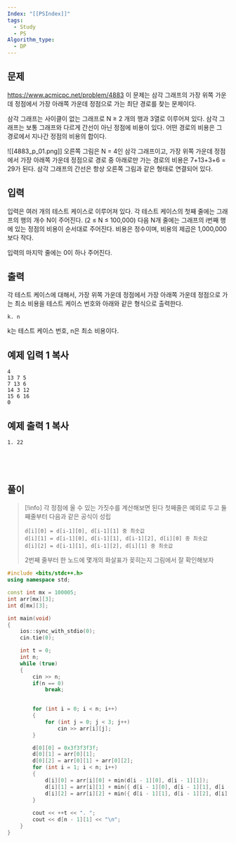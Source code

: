 ```yaml
---
Index: "[[PSIndex]]"
tags:
  - Study
  - PS
Algorithm_type:
  - DP
---
```


## 문제
https://www.acmicpc.net/problem/4883
이 문제는 삼각 그래프의 가장 위쪽 가운데 정점에서 가장 아래쪽 가운데 정점으로 가는 최단 경로를 찾는 문제이다.

삼각 그래프는 사이클이 없는 그래프로 N ≥ 2 개의 행과 3열로 이루어져 있다. 삼각 그래프는 보통 그래프와 다르게 간선이 아닌 정점에 비용이 있다. 어떤 경로의 비용은 그 경로에서 지나간 정점의 비용의 합이다.

![[4883_p_01.png]]
오른쪽 그림은 N = 4인 삼각 그래프이고, 가장 위쪽 가운데 정점에서 가장 아래쪽 가운데 정점으로 경로 중 아래로만 가는 경로의 비용은 7+13+3+6 = 29가 된다. 삼각 그래프의 간선은 항상 오른쪽 그림과 같은 형태로 연결되어 있다.

## 입력

입력은 여러 개의 테스트 케이스로 이루어져 있다. 각 테스트 케이스의 첫째 줄에는 그래프의 행의 개수 N이 주어진다. (2 ≤ N ≤ 100,000) 다음 N개 줄에는 그래프의 i번째 행에 있는 정점의 비용이 순서대로 주어진다. 비용은 정수이며, 비용의 제곱은 1,000,000보다 작다.

입력의 마지막 줄에는 0이 하나 주어진다.

## 출력

각 테스트 케이스에 대해서, 가장 위쪽 가운데 정점에서 가장 아래쪽 가운데 정점으로 가는 최소 비용을 테스트 케이스 번호와 아래와 같은 형식으로 출력한다.

```
k. n
```

k는 테스트 케이스 번호, n은 최소 비용이다.

## 예제 입력 1 복사

```
4
13 7 5
7 13 6
14 3 12
15 6 16
0
```

## 예제 출력 1 복사

```
1. 22
```
   
---
## 풀이
> [!info] 각 정점에 올 수 있는 가짓수를 계산해보면 된다
> 첫째줄은 예외로 두고 둘째줄부터 다음과 같은 공식이 성립
> ```
> d[i][0] = d[i-1][0], d[i-1][1] 중 최솟값 
> d[i][1] = d[i-1][0], d[i-1][1], d[i-1][2], d[i][0] 중 최솟값
> d[i][2] = d[i-1][1], d[i-1][2], d[i][1] 중 최솟값
> ```
> 2번째 줄부터 한 노드에 몇개의 화살표가 꽂히는지 그림에서 잘 확인해보자
```cpp
#include <bits/stdc++.h>
using namespace std;

const int mx = 100005;
int arr[mx][3];
int d[mx][3];

int main(void) 
{
	ios::sync_with_stdio(0);
	cin.tie(0);

	int t = 0;
	int n;
	while (true)
	{
		cin >> n;
		if(n == 0)
			break;
		

		for (int i = 0; i < n; i++)
		{
			for (int j = 0; j < 3; j++)
				cin >> arr[i][j];
		}

		d[0][0] = 0x3f3f3f3f;
		d[0][1] = arr[0][1];
		d[0][2] = arr[0][1] + arr[0][2];
		for (int i = 1; i < n; i++)
		{
			d[i][0] = arr[i][0] + min(d[i - 1][0], d[i - 1][1]);
			d[i][1] = arr[i][1] + min({ d[i - 1][0], d[i - 1][1], d[i - 1][2], d[i][0] });
			d[i][2] = arr[i][2] + min({ d[i - 1][1], d[i - 1][2], d[i][1] });
		}
		
		cout << ++t << ". ";
		cout << d[n - 1][1] << "\n";
	}
}
```